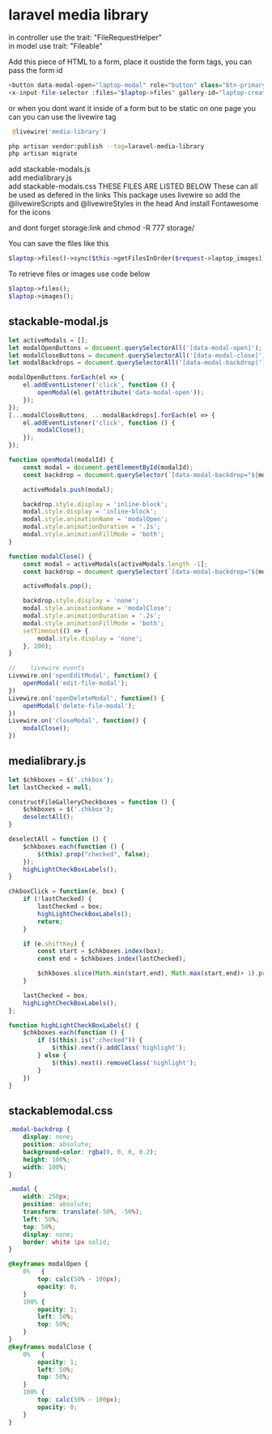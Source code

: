 # laravel media library

in controller use the trait: "FileRequestHelper"  
in model use trait: "Fileable"

Add this piece of HTML to a form, place it oustide the form tags, you can pass the form id
```php
<button data-modal-open="laptop-modal" role="button" class="btn-primary mb-3">{{ __('admin.open_gallery') }}</button>
<x-input-file-selector :files="$laptop->files" gallery-id="laptop-create-gallery" container-element-id="laptop-form-images" input-name="laptop_images" form="laptop-form" modal-name="laptop-modal" />
```
or when you dont want it inside of a form but to be static on one page you can you can use the livewire tag
```php
 @livewire('media-library')
```
```bash
php artisan vendor:publish --tag=laravel-media-library
php artisan migrate
```
add stackable-modals.js    
add medialibrary.js  
add stackable-modals.css 
THESE FILES ARE LISTED BELOW
These can all be used as defered in the links
This package uses livewire so add the @livewireScripts and @livewireStyles in the head
And install Fontawesome for the icons

and dont forget storage:link and chmod -R 777 storage/  

You can save the files like this
```php
$laptop->files()->sync($this->getFilesInOrder($request->laptop_images));
```
To retrieve files or images use code below
```php
$laptop->files();
$laptop->images();
```
## stackable-modal.js
```js
let activeModals = [];
let modalOpenButtons = document.querySelectorAll('[data-modal-open]');
let modalCloseButtons = document.querySelectorAll('[data-modal-close]');
let modalBackdrops = document.querySelectorAll('[data-modal-backdrop]');

modalOpenButtons.forEach(el => {
    el.addEventListener('click', function () {
        openModal(el.getAttribute('data-modal-open'));
    });
});
[...modalCloseButtons, ...modalBackdrops].forEach(el => {
    el.addEventListener('click', function () {
        modalClose();
    });
});

function openModal(modalId) {
    const modal = document.getElementById(modalId);
    const backdrop = document.querySelector(`[data-modal-backdrop="${modalId}"]`);

    activeModals.push(modal);

    backdrop.style.display = 'inline-block';
    modal.style.display = 'inline-block';
    modal.style.animationName = 'modalOpen';
    modal.style.animationDuration = '.2s';
    modal.style.animationFillMode = 'both';
}

function modalClose() {
    const modal = activeModals[activeModals.length -1];
    const backdrop = document.querySelector(`[data-modal-backdrop="${modal.id}"]`);

    activeModals.pop();

    backdrop.style.display = 'none';
    modal.style.animationName = 'modalClose';
    modal.style.animationDuration = '.2s';
    modal.style.animationFillMode = 'both';
    setTimeout(() => {
        modal.style.display = 'none';
    }, 200);
}

//    livewire events
Livewire.on('openEditModal', function() {
    openModal('edit-file-modal');
})
Livewire.on('openDeleteModal', function() {
    openModal('delete-file-modal');
})
Livewire.on('closeModal', function() {
    modalClose();
})
```
## medialibrary.js
```js
let $chkboxes = $('.chkbox');
let lastChecked = null;

constructFileGalleryCheckboxes = function () {
    $chkboxes = $('.chkbox');
    deselectAll();
}

deselectAll = function () {
    $chkboxes.each(function () {
        $(this).prop("checked", false);
    });
    highLightCheckBoxLabels();
}

chkboxClick = function(e, box) {
    if (!lastChecked) {
        lastChecked = box;
        highLightCheckBoxLabels();
        return;
    }

    if (e.shiftKey) {
        const start = $chkboxes.index(box);
        const end = $chkboxes.index(lastChecked);

        $chkboxes.slice(Math.min(start,end), Math.max(start,end)+ 1).prop('checked', lastChecked.checked);
    }

    lastChecked = box;
    highLightCheckBoxLabels();
};

function highLightCheckBoxLabels() {
    $chkboxes.each(function () {
        if ($(this).is(":checked")) {
            $(this).next().addClass('highlight');
        } else {
            $(this).next().removeClass('highlight');
        }
    })
}
```
## stackablemodal.css
```css
.modal-backdrop {
    display: none;
    position: absolute;
    background-color: rgba(0, 0, 0, 0.2);
    height: 100%;
    width: 100%;
}

.modal {
    width: 250px;
    position: absolute;
    transform: translate(-50%, -50%);
    left: 50%;
    top: 50%;
    display: none;
    border: white 1px solid;
}

@keyframes modalOpen {
    0%   {
        top: calc(50% - 100px);
        opacity: 0;
    }
    100% {
        opacity: 1;
        left: 50%;
        top: 50%;
    }
}
@keyframes modalClose {
    0%   {
        opacity: 1;
        left: 50%;
        top: 50%;
    }
    100% {
        top: calc(50% - 100px);
        opacity: 0;
    }
}
```
